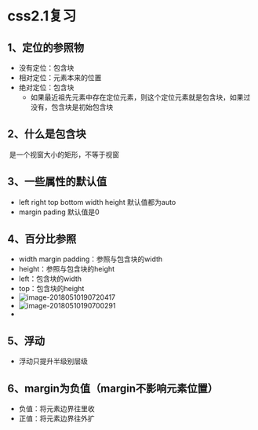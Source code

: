 # css2.1复习

## 1、定位的参照物

- 没有定位：包含块
- 相对定位：元素本来的位置
- 绝对定位：包含块
  - 如果最近祖先元素中存在定位元素，则这个定位元素就是包含块，如果过没有，包含块是初始包含块

## 2、什么是包含块

​	是一个视窗大小的矩形，不等于视窗

## 3、一些属性的默认值

- left right top bottom width height 默认值都为auto
- margin pading 默认值是0

## 4、百分比参照

- width margin padding：参照与包含块的width
- height：参照与包含块的height
- left：包含块的width
- top：包含块的height
- ![image-20180510190720417](/var/folders/qk/zlt5hvq96qsgpgnby8bryc240000gn/T/abnerworks.Typora/image-20180510190720417.png)
- ![image-20180510190700291](/var/folders/qk/zlt5hvq96qsgpgnby8bryc240000gn/T/abnerworks.Typora/image-20180510190700291.png)
- 

## 5、浮动

- 浮动只提升半级别层级

## 6、margin为负值（margin不影响元素位置）

- 负值：将元素边界往里收
- 正值：将元素边界往外扩

